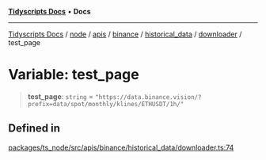[**Tidyscripts Docs**](../../../../../../../../../../../README.md) • **Docs**

***

[Tidyscripts Docs](../../../../../../../../../../../globals.md) / [node](../../../../../../../../../README.md) / [apis](../../../../../../../README.md) / [binance](../../../../../README.md) / [historical\_data](../../../README.md) / [downloader](../README.md) / test\_page

# Variable: test\_page

> **test\_page**: `string` = `"https://data.binance.vision/?prefix=data/spot/monthly/klines/ETHUSDT/1h/"`

## Defined in

[packages/ts\_node/src/apis/binance/historical\_data/downloader.ts:74](https://github.com/sheunaluko/tidyscripts/blob/master/packages/ts_node/src/apis/binance/historical_data/downloader.ts#L74)
